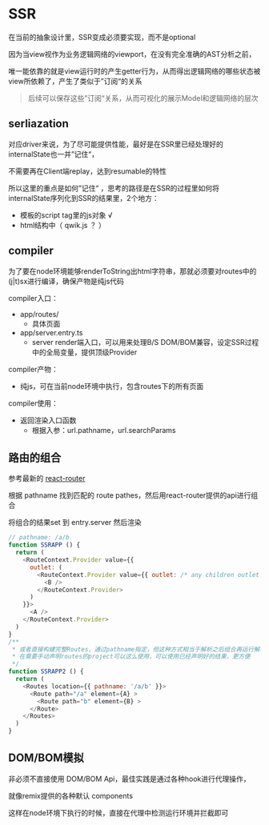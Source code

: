 # SSR

在当前的抽象设计里，SSR变成必须要实现，而不是optional

因为当view视作为业务逻辑网络的viewport，在没有完全准确的AST分析之前，

唯一能依靠的就是view运行时的产生getter行为，从而得出逻辑网络的哪些状态被view所依赖了，产生了类似于”订阅“的关系

> 后续可以保存这些”订阅“关系，从而可视化的展示Model和逻辑网络的层次

## serliazation

对应driver来说，为了尽可能提供性能，最好是在SSR里已经处理好的internalState也一并”记住“，

不需要再在Client端replay，达到resumable的特性

所以这里的重点是如何”记住“ ，思考的路径是在SSR的过程里如何将internalState序列化到SSR的结果里，2个地方：

- 模板的script tag里的js对象 √
- html结构中（  qwik.js ？ ）

## compiler

为了要在node环境能够renderToString出html字符串，那就必须要对routes中的(j|t)sx进行编译，确保产物是纯js代码

compiler入口：
- app/routes/
  - 具体页面
- app/server.entry.ts
  - server render端入口，可以用来处理B/S DOM/BOM兼容，设定SSR过程中的全局变量，提供顶级Provider

compiler产物：
- 纯js，可在当前node环境中执行，包含routes下的所有页面

compiler使用：
- 返回渲染入口函数
  - 根据入参：url.pathname，url.searchParams

## 路由的组合

参考最新的 [react-router](https://reactrouter.com/docs/en/v6/components/outlet)

根据 pathname 找到匹配的 route pathes，然后用react-router提供的api进行组合

将组合的结果set 到 entry.server 然后渲染

```javascript
// pathname: /a/b
function SSRAPP () {
  return (
    <RouteContext.Provider value={{
      outlet: (
        <RouteContext.Provider value={{ outlet: /* any children outlet of B */ }}>
          <B />
        </RouteContext.Provider>
      )
    }}>
      <A />
    </RouteContext.Provider>
  )
}
/**
 * 或者直接构建完整Routes，通过pathname指定，但这种方式相当于解析之后组合再运行解析，有点重复，在这个场景下有点重复
 * 在需要手动声明routes的project可以这么使用，可以使用已经声明好的结果，更方便
 */
function SSRAPP2 () {
  return (
    <Routes location={{ pathname: '/a/b' }}>
      <Route path="/a" element={A} >
        <Route path="b" element={B} >
      </Route>
    </Routes>
  )
}
```

## DOM/BOM模拟

非必须不直接使用 DOM/BOM Api，最佳实践是通过各种hook进行代理操作，

就像remix提供的各种默认 components

这样在node环境下执行的时候，直接在代理中检测运行环境并拦截即可